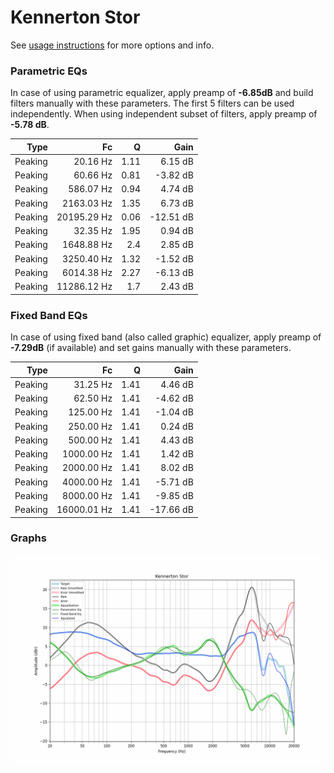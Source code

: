 # Kennerton Stor
See [usage instructions](https://github.com/jaakkopasanen/AutoEq#usage) for more options and info.

### Parametric EQs
In case of using parametric equalizer, apply preamp of **-6.85dB** and build filters manually
with these parameters. The first 5 filters can be used independently.
When using independent subset of filters, apply preamp of **-5.78 dB**.

| Type    | Fc          |    Q | Gain      |
|--------:|------------:|-----:|----------:|
| Peaking | 20.16 Hz    | 1.11 | 6.15 dB   |
| Peaking | 60.66 Hz    | 0.81 | -3.82 dB  |
| Peaking | 586.07 Hz   | 0.94 | 4.74 dB   |
| Peaking | 2163.03 Hz  | 1.35 | 6.73 dB   |
| Peaking | 20195.29 Hz | 0.06 | -12.51 dB |
| Peaking | 32.35 Hz    | 1.95 | 0.94 dB   |
| Peaking | 1648.88 Hz  | 2.4  | 2.85 dB   |
| Peaking | 3250.40 Hz  | 1.32 | -1.52 dB  |
| Peaking | 6014.38 Hz  | 2.27 | -6.13 dB  |
| Peaking | 11286.12 Hz | 1.7  | 2.43 dB   |

### Fixed Band EQs
In case of using fixed band (also called graphic) equalizer, apply preamp of **-7.29dB**
(if available) and set gains manually with these parameters.

| Type    | Fc          |    Q | Gain      |
|--------:|------------:|-----:|----------:|
| Peaking | 31.25 Hz    | 1.41 | 4.46 dB   |
| Peaking | 62.50 Hz    | 1.41 | -4.62 dB  |
| Peaking | 125.00 Hz   | 1.41 | -1.04 dB  |
| Peaking | 250.00 Hz   | 1.41 | 0.24 dB   |
| Peaking | 500.00 Hz   | 1.41 | 4.43 dB   |
| Peaking | 1000.00 Hz  | 1.41 | 1.42 dB   |
| Peaking | 2000.00 Hz  | 1.41 | 8.02 dB   |
| Peaking | 4000.00 Hz  | 1.41 | -5.71 dB  |
| Peaking | 8000.00 Hz  | 1.41 | -9.85 dB  |
| Peaking | 16000.01 Hz | 1.41 | -17.66 dB |

### Graphs
![](./Kennerton%20Stor.png)
